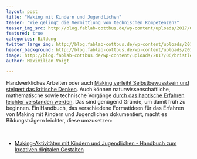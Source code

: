 ```yaml
---
layout: post
title: "Making mit Kindern und Jugendlichen"
teaser: "Wie gelingt die Vermittlung von technischen Kompetenzen?"
teaser_img_src: http://blog.fablab-cottbus.de/wp-content/uploads/2017/06/bristle_bots.jpg
featured: true
categories: Bildung
twitter_large_img: http://blog.fablab-cottbus.de/wp-content/uploads/2017/06/bristle_bots.jpg
header_background: http://blog.fablab-cottbus.de/wp-content/uploads/2017/06/bristle_bots.jpg
image: http://blog.fablab-cottbus.de/wp-content/uploads/2017/06/bristle_bots.jpg
author: Maximilian Voigt

---
```

Handwerkliches Arbeiten oder auch <a href="https://edulabs.de/blog/Interkulturelle-Bildung-durch-digitale-Tools-Susanne-Stauch-im-Interview" target="_blank" rel="noopener">Making verleiht Selbstbewusstsein und steigert das kritische Denken</a>. Auch können naturwissenschaftliche, mathematische sowie technische Vorgänge <a href="https://de.wikipedia.org/wiki/Seymour_Papert" target="_blank" rel="noopener">durch das haptische Erfahren leichter verstanden werden</a>. Das sind genügend Gründe, um damit früh zu beginnen. Ein Handbuch, das verschiedene Formatideen für das Erfahren von Making mit Kindern und Jugendlichen dokumentiert, macht es Bildungsträgern leichter, diese umzusetzen:

&nbsp;
<ul>
 	<li><a href="http://www.bimsev.de/n/userfiles/downloads/making_handbuch_online_final.pdf" target="_blank" rel="noopener">Making-Aktivitäten mit Kindern und Jugendlichen - Handbuch zum kreativen digitalen Gestalten</a></li>
</ul>